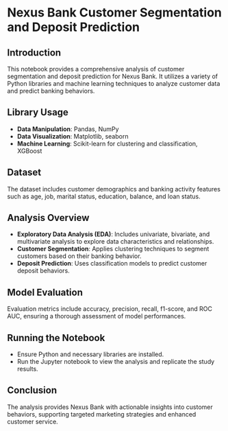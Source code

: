 # Nexus Bank Customer Segmentation and Deposit Prediction

## Introduction
This notebook provides a comprehensive analysis of customer segmentation and deposit prediction for Nexus Bank. It utilizes a variety of Python libraries and machine learning techniques to analyze customer data and predict banking behaviors.

## Library Usage
- **Data Manipulation**: Pandas, NumPy
- **Data Visualization**: Matplotlib, seaborn
- **Machine Learning**: Scikit-learn for clustering and classification, XGBoost

## Dataset
The dataset includes customer demographics and banking activity features such as age, job, marital status, education, balance, and loan status.

## Analysis Overview
- **Exploratory Data Analysis (EDA)**: Includes univariate, bivariate, and multivariate analysis to explore data characteristics and relationships.
- **Customer Segmentation**: Applies clustering techniques to segment customers based on their banking behavior.
- **Deposit Prediction**: Uses classification models to predict customer deposit behaviors.

## Model Evaluation
Evaluation metrics include accuracy, precision, recall, f1-score, and ROC AUC, ensuring a thorough assessment of model performances.

## Running the Notebook
- Ensure Python and necessary libraries are installed.
- Run the Jupyter notebook to view the analysis and replicate the study results.

## Conclusion
The analysis provides Nexus Bank with actionable insights into customer behaviors, supporting targeted marketing strategies and enhanced customer service.
